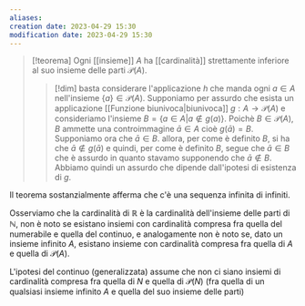 ```yaml
---
aliases: 
creation date: 2023-04-29 15:30
modification date: 2023-04-29 15:30
---
```


> [!teorema]
> Ogni [[insieme]] $A$ ha [[cardinalità]] strettamente inferiore al suo insieme delle parti $\mathcal{P}(A)$.
> 
>
>>[!dim]
> >basta considerare l'applicazione $h$ che manda ogni $a \in A$ nell'insieme $\{ a \} \in \mathcal{P}(A)$.
> > Supponiamo per assurdo che esista un applicazione [[Funzione biunivoca|biunivoca]] $g : A \to \mathcal{P}(A)$ e consideriamo l'insieme $B = \{ a \in A | a \notin g(a) \}$. Poichè $B \in \mathcal{P}(A),B$ ammette una controimmagine $\bar{a} \in A$ cioè $g(\bar{a}) = B$. Supponiamo ora che $\bar{a} \in B$. allora, per come è definito $B$, si ha che $\bar{a} \notin g(\bar{a})$ e quindi, per come è definito $B$, segue che $\bar{a} \in B$ che è assurdo in quanto stavamo supponendo che $\bar{a} \notin B$. Abbiamo quindi un assurdo che dipende dall'ipotesi di esistenza di $g$.
 
Il teorema sostanzialmente afferma che c'è una sequenza infinita di infiniti.

Osserviamo che la cardinalità di $\mathbb{R}$ è la cardinalità dell'insieme delle parti di $\mathbb{N}$, non è noto se esistano insiemi con cardinalità compresa fra quella del numerabile e quella del continuo, e analogamente non è noto se, dato un insieme infinito $A$, esistano insieme con cardinalità compresa fra quella di $A$ e quella di $\mathcal{P}(A)$.

L'ipotesi del continuo (generalizzata) assume che non ci siano insiemi di cardinalità compresa fra quella di $N$ e quella di $\mathcal{P}(N)$ (fra quella di un qualsiasi insieme infinito $A$ e quella del suo insieme delle parti)




